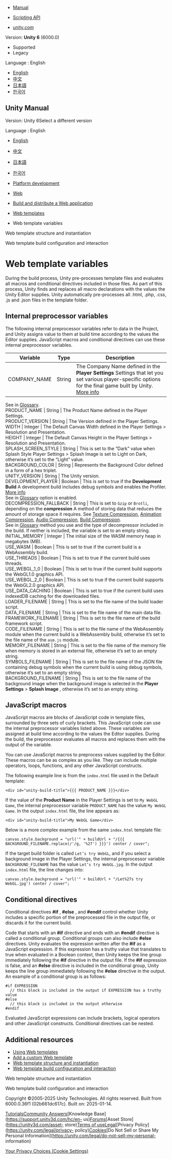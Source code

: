 [](https://docs.unity3d.com)

  * [Manual](../Manual/index.html)
  * [Scripting API](../ScriptReference/index.html)

  * [unity.com](https://unity.com/)

Version: **Unity 6** (6000.0)

  * Supported
  * Legacy

Language : English

  * [English](/Manual/web-templates-variables.html)
  * [中文](/cn/current/Manual/web-templates-variables.html)
  * [日本語](/ja/current/Manual/web-templates-variables.html)
  * [한국어](/kr/current/Manual/web-templates-variables.html)

[](https://docs.unity3d.com)

## Unity Manual

Version: Unity 6Select a different version

Language : English

  * [English](/Manual/web-templates-variables.html)
  * [中文](/cn/current/Manual/web-templates-variables.html)
  * [日本語](/ja/current/Manual/web-templates-variables.html)
  * [한국어](/kr/current/Manual/web-templates-variables.html)

  * [Platform development ](PlatformSpecific.html)
  * [Web](webgl.html)
  * [Build and distribute a Web application](webgl-building-distribution.html)
  * [Web templates](webgl-templates.html)
  * Web template variables

[](web-templates-structure.html)

Web template structure and instantiation

[](web-templates-build-configuration.html)

Web template build configuration and interaction

# Web template variables

During the build process, Unity pre-processes template files and evaluates all
macros and conditional directives included in those files. As part of this
process, Unity finds and replaces all macro declarations with the values the
Unity Editor supplies. Unity automatically pre-processes all .html, .php,
.css, .js and .json files in the template folder.

## Internal preprocessor variables

The following internal preprocessor variables refer to data in the Project,
and Unity assigns value to them at build time according to the values the
Editor supplies. JavaScript macros and conditional directives can use these
internal preprocessor variables.

**Variable** | **Type** | **Description**  
---|---|---  
COMPANY_NAME | String | The Company Name defined in the **Player Settings** Settings that let you set various player-specific options for the final game built by Unity. [More info](class-PlayerSettings.html)  
See in [Glossary](Glossary.html#PlayerSettings).  
PRODUCT_NAME | String | The Product Name defined in the Player Settings.  
PRODUCT_VERSION | String | The Version defined in the Player Settings.  
WIDTH | Integer | The Default Canvas Width defined in the Player Settings > Resolution and Presentation.  
HEIGHT | Integer | The Default Canvas Height in the Player Settings > Resolution and Presentation.  
SPLASH_SCREEN_STYLE | String | This is set to the “Dark” value when Splash Style Player Settings > Splash Image is set to Light on Dark, otherwise it’s set to the “Light” value.  
BACKGROUND_COLOR | String | Represents the Background Color defined in a form of a hex triplet.  
UNITY_VERSION | String | The Unity version.  
DEVELOPMENT_PLAYER | Boolean | This is set to true if the **Development Build** A development build includes debug symbols and enables the Profiler. [More info](https://docs.unity.com/devops/en/manual/build-target-configurations#Build_target_advanced_settings_overview)  
See in [Glossary](Glossary.html#DevelopmentBuild) option is enabled.  
DECOMPRESSION_FALLBACK | String | This is set to `Gzip` or `Brotli`, depending on the **compression** A method of storing data that reduces the amount of storage space it requires. See [Texture Compression](class-TextureImporterOverride), [Animation Compression](class-AnimationClip.html#AssetProperties), [Audio Compression](class-AudioClip.html), [Build Compression](ReducingFilesize.html).  
See in [Glossary](Glossary.html#compression) method you use and the type of
decompressor included in the build. If neither is included, the variable is
set to an empty string.  
INITIAL_MEMORY | Integer | The initial size of the WASM memory heap in megabytes (MB).  
USE_WASM | Boolean | This is set to true if the current build is a WebAssembly build.  
USE_THREADS | Boolean | This is set to true if the current build uses threads.  
USE_WEBGL_1_0 | Boolean | This is set to true if the current build supports the WebGL1.0 graphics API.  
USE_WEBGL_2_0 | Boolean | This is set to true if the current build supports the WebGL2.0 graphics API.  
USE_DATA_CACHING | Boolean | This is set to true if the current build uses indexedDB caching for the downloaded files.  
LOADER_FILENAME | String | This is set to the file name of the build loader script.  
DATA_FILENAME | String | This is set to the file name of the main data file.  
FRAMEWORK_FILENAME | String | This is set to the file name of the build framework script.  
CODE_FILENAME | String | This is set to the file name of the WebAssembly module when the current build is a WebAssembly build, otherwise it’s set to the file name of the `asm.js` module.  
MEMORY_FILENAME | String | This is set to the file name of the memory file when memory is stored in an external file, otherwise it’s set to an empty string.  
SYMBOLS_FILENAME | String | This is set to the file name of the JSON file containing debug symbols when the current build is using debug symbols, otherwise it’s set to an empty string.  
BACKGROUND_FILENAME | String | This is set to the file name of the background image when the background image is selected in the **Player Settings** > **Splash Image** , otherwise it’s set to an empty string.  
  
## JavaScript macros

JavaScript macros are blocks of JavaScript code in template files, surrounded
by three sets of curly brackets. This JavaScript code can use the internal
preprocessor variables listed above. These variables are assigned at build
time according to the values the Editor supplies. During the build, the
preprocessor evaluates all macros and replaces them with the output of the
variable.

You can use JavaScript macros to preprocess values supplied by the Editor.
These macros can be as complex as you like. They can include multiple
operators, loops, functions, and any other JavaScript constructs.

The following example line is from the `index.html` file used in the Default
template:

`<div id="unity-build-title">{{{ PRODUCT_NAME }}}</div>`

If the value of the **Product Name** in the Player Settings is set to `My
WebGL Game`, the internal preprocessor variable `PRODUCT_NAME` has the value
`My WebGL Game`. In the output `index.html` file, the line appears as:

`<div id="unity-build-title">My WebGL Game</div>`

Below is a more complex example from the same `index.html` template file:

`canvas.style.background = "url('" + buildUrl + "/{{{
BACKGROUND_FILENAME.replace(/'/g, '%27') }}}') center / cover";`

If the target build folder is called `Let’s try WebGL`, and if you select a
background image in the Player Settings, the internal preprocessor variable
`BACKGROUND_FILENAME` has the value `Let’s try WebGL.jpg`. In the output
`index.html` file, the line changes into:

`canvas.style.background = "url('" + buildUrl + "/Let%27s try WebGL.jpg')
center / cover";`

## Conditional directives

Conditional directives **#if** , **#else** , and **#endif** control whether
Unity includes a specific portion of the preprocessed file in the output file,
or discards it for the current build.

Code that starts with an **#if** directive and ends with an **#endif**
directive is called a conditional group. Conditional groups can also include
**#else** directives. Unity evaluates the expression written after the **#if**
as a JavaScript expression. If this expression has a truthy value that
translates to true when evaluated in a Boolean context, then Unity keeps the
line group immediately following the **#if** directive in the output file. If
the **#if** expression is false, and an **#else** directive is included in the
conditional group, Unity keeps the line group immediately following the
**#else** directive in the output. An example of a conditional group is as
follows:

    
    
    #if EXPRESSION
      // this block is included in the output if EXPRESSION has a truthy value
    #else
      // this block is included in the output otherwise
    #endif
    

Evaluated JavaScript expressions can include brackets, logical operators and
other JavaScript constructs. Conditional directives can be nested.

## Additional resources

  * [Using Web templates](web-templates-intro.html)
  * [Add a custom Web template](web-templates-add.html)
  * [Web template structure and instantiation](web-templates-structure.html)
  * [Web template build configuration and interaction](web-templates-build-configuration.html)

[](web-templates-structure.html)

Web template structure and instantiation

[](web-templates-build-configuration.html)

Web template build configuration and interaction

Copyright ©2005-2025 Unity Technologies. All rights reserved. Built from
6000.0.36f1 (02b661dc617c). Built on: 2025-01-14.

[Tutorials](https://learn.unity.com/)[Community
Answers](https://answers.unity3d.com)[Knowledge
Base](https://support.unity3d.com/hc/en-
us)[Forums](https://forum.unity3d.com)[Asset Store](https://unity3d.com/asset-
store)[Terms of
use](https://docs.unity3d.com/Manual/TermsOfUse.html)[Legal](https://unity.com/legal)[Privacy
Policy](https://unity.com/legal/privacy-
policy)[Cookies](https://unity.com/legal/cookie-policy)[Do Not Sell or Share
My Personal Information](https://unity.com/legal/do-not-sell-my-personal-
information)

[Your Privacy Choices (Cookie Settings)](javascript:void\(0\);)

